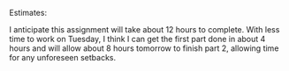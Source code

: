 Estimates:

I anticipate this assignment will take about 12 hours to complete.  With less time to work on Tuesday, I think I can get the first part done in about 4 hours and will allow  about 8 hours tomorrow to finish part 2, allowing time for any unforeseen setbacks. 
